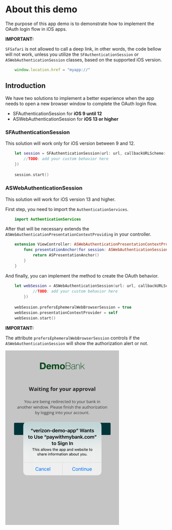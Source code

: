 # About this demo

The purpose of this app demo is to demonstrate how to implement the OAuth login flow in iOS apps.


**IMPORTANT:**

 `SFSafari` is not allowed to call a deep link, in other words, the code bellow will not work, unless you utilize the `SFAuthenticationSession` or `ASWebAuthenticationSession` classes, based on the supported iOS version.

```javascript
    window.location.href = "myapp://"
```


## Introduction

We have two solutions to implement a better experience when the app needs to open a new browser window to complete the OAuth login flow.

- SFAuthenticationSession for **iOS 9 until 12**
- ASWebAuthenticationSession for **iOS 13 or higher**


### SFAuthenticationSession

This solution will work only for iOS version between 9 and 12.

```swift
    let session = SFAuthenticationSession(url: url, callbackURLScheme: calbackURL, completionHandler: { (url, error) in
        //TODO: add your custom behavior here
    })

    session.start()
```


### ASWebAuthenticationSession

This solution will work for iOS version 13 and higher.

First step, you need to import the `AuthenticationServices`.

```swift
    import AuthenticationServices
```

After that will be necessary extends the `ASWebAuthenticationPresentationContextProviding` in your controller.

```swift
    extension ViewController: ASWebAuthenticationPresentationContextProviding {
        func presentationAnchor(for session: ASWebAuthenticationSession) -> ASPresentationAnchor {
            return ASPresentationAnchor()
        }
    }
```

And finally, you can implement the method to create the OAuth behavior.

```swift
    let webSession = ASWebAuthenticationSession(url: url, callbackURLScheme: calbackURL, completionHandler: { (url, error) in
            //TODO: add your custom behavior here
        })
    
    webSession.prefersEphemeralWebBrowserSession = true
    webSession.presentationContextProvider = self
    webSession.start()
```

**IMPORTANT:**

The attribute `prefersEphemeralWebBrowserSession` controls if the `ASWebAuthenticationSession` will show the authorization alert or not.

![Authentication Alert](resources/print_en.png "Authentication Alert")
